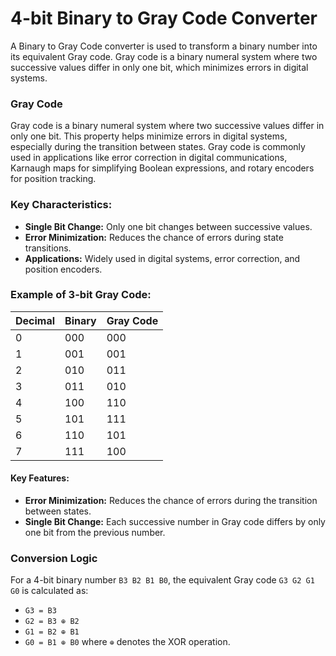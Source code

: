 # 4-bit Binary to Gray Code Converter

A Binary to Gray Code converter is used to transform a binary number into its equivalent Gray code. Gray code is a binary numeral system where two successive values differ in only one bit, which minimizes errors in digital systems.

### Gray Code

Gray code is a binary numeral system where two successive values differ in only one bit. This property helps minimize errors in digital systems, especially during the transition between states. Gray code is commonly used in applications like error correction in digital communications, Karnaugh maps for simplifying Boolean expressions, and rotary encoders for position tracking.

### Key Characteristics:
- **Single Bit Change:** Only one bit changes between successive values.
- **Error Minimization:** Reduces the chance of errors during state transitions.
- **Applications:** Widely used in digital systems, error correction, and position encoders.

### Example of 3-bit Gray Code:
| Decimal | Binary | Gray Code |
|---------|--------|-----------|
| 0       | 000    | 000       |
| 1       | 001    | 001       |
| 2       | 010    | 011       |
| 3       | 011    | 010       |
| 4       | 100    | 110       |
| 5       | 101    | 111       |
| 6       | 110    | 101       |
| 7       | 111    | 100       |



#### Key Features:
- **Error Minimization:** Reduces the chance of errors during the transition between states.
- **Single Bit Change:** Each successive number in Gray code differs by only one bit from the previous number.

### Conversion Logic
For a 4-bit binary number `B3 B2 B1 B0`, the equivalent Gray code `G3 G2 G1 G0` is calculated as:
- `G3 = B3`
- `G2 = B3 ⊕ B2`
- `G1 = B2 ⊕ B1`
- `G0 = B1 ⊕ B0`
where `⊕` denotes the XOR operation.



